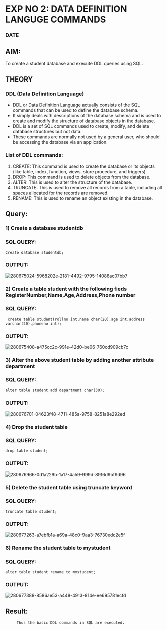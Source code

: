# EXP NO 2: DATA DEFINITION LANGUGE COMMANDS 
### DATE
## AIM:
To create a student database and execute DDL queries using SQL.


## THEORY
### DDL (Data Definition Language)

* DDL or Data Definition Language actually consists of the SQL commands that can be used to define the database schema.
* It simply deals with descriptions of the database schema and is used to create and modify the structure of database objects in the database.
* DDL is a set of SQL commands used to create, modify, and delete database structures but not data.
* These commands are normally not used by a general user, who should be accessing the database via an application.

 
### List of DDL commands: 
1. CREATE: This command is used to create the database or its objects (like table, index, function, views, store procedure, and triggers).
2. DROP: This command is used to delete objects from the database.
3. ALTER: This is used to alter the structure of the database.
4. TRUNCATE: This is used to remove all records from a table, including all spaces allocated for the records are removed.
5. RENAME: This is used to rename an object existing in the database.

## Query:
### 1) Create a database studentdb

### SQL QUERY:
```
Create database studentdb;
```
### OUTPUT:

![280675024-5968202e-2181-4492-9795-14088ac07bb7](https://github.com/prithviraj5703/DBMS/assets/121418418/ae722109-7256-4faa-82ff-c51cf451026c)



### 2) Create a table student with the following fieds RegisterNumber,Name,Age,Address,Phone number

### SQL QUERY: 
```
 create table student(rollno int,name char(20),age int,address varchar(20),phoneno int);
```

### OUTPUT:

![280675408-a475cc2c-991e-42d0-be06-760cd909cb7c](https://github.com/prithviraj5703/DBMS/assets/121418418/772e275b-c872-4236-96df-f755772e4c9a)



### 3) Alter the above student table by adding another attribute department

### SQL QUERY: 
```
alter table student add department char(30);
```

### OUTPUT:


![280676701-04623f48-4711-485a-9758-8251a8e292ed](https://github.com/prithviraj5703/DBMS/assets/121418418/89852206-d240-4ae9-8644-61b8fb7eb073)


### 4) Drop the student table
 
### SQL QUERY: 
```
drop table student;
```

### OUTPUT:



![280676966-0d1a229b-1a17-4a59-999d-89f6d9bf9d96](https://github.com/prithviraj5703/DBMS/assets/121418418/0f5e68f0-a94e-4182-9f1b-6c61f004bb1a)


### 5) Delete the student table using truncate keyword

### SQL QUERY: 
```
truncate table student;
```

### OUTPUT:


![280677263-a7ebfb1a-a69a-48c0-9aa3-76730edc2e5f](https://github.com/prithviraj5703/DBMS/assets/121418418/5438c887-1110-4381-af4c-23291086e5b4)



### 6) Rename the student table to mystudent

### SQL QUERY: 
```
alter table student rename to mystudent;
```


### OUTPUT:



![280677388-8586ae53-a448-4913-814e-ee695781ecfd](https://github.com/prithviraj5703/DBMS/assets/121418418/56f77a07-f4a0-4a20-af6a-6b1ff218edb5)


## Result:
         Thus the basic DDL commands in SQL are executed. 



